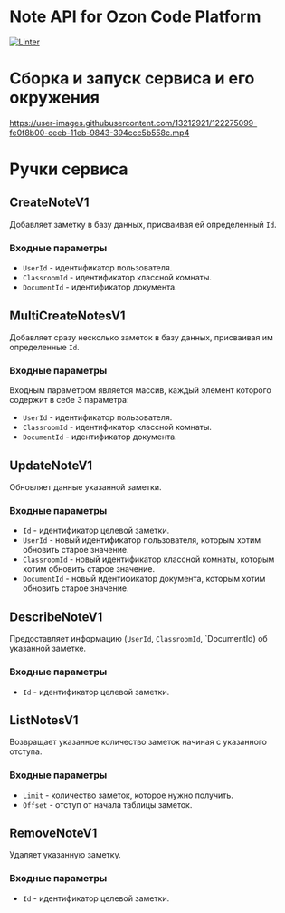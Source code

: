 # Note API for Ozon Code Platform
[![Linter](https://github.com/ozoncp/ocp-note-api/actions/workflows/golangci-lint.yml/badge.svg?branch=improvement)](https://github.com/ozoncp/ocp-note-api/actions/workflows/golangci-lint.yml)
<!-- ![Build & Test](https://github.com/ozoncp/ocp-note-api/actions/workflows/golangci-lint.yml/badge.svg?branch=main) -->
<!-- ![Build & Test](https://github.com/ozoncp/ocp-note-api/actions/workflows/go.yml/badge.svg?branch=main) -->
<!-- [![codecov](https://codecov.io/gh/ozoncp/ocp-note-api/branch/main/graph/badge.svg)](https://codecov.io/gh/ozoncp/ocp-note-api) -->

# Сборка и запуск сервиса и его окружения


https://user-images.githubusercontent.com/13212921/122275099-fe0f8b00-ceeb-11eb-9843-394ccc5b558c.mp4

# Ручки сервиса 
## CreateNoteV1
Добавляет заметку в базу данных, присваивая ей определенный `Id`.
### Входные параметры
* `UserId` - идентификатор пользователя.
* `ClassroomId` - идентификатор классной комнаты.
* `DocumentId` - идентификатор документа.  

## MultiCreateNotesV1
Добавляет сразу несколько заметок в базу данных, присваивая им определенные `Id`.
### Входные параметры
Входным параметром является массив, каждый элемент которого содержит в себе 3 параметра:
* `UserId` - идентификатор пользователя.
* `ClassroomId` - идентификатор классной комнаты.
* `DocumentId` - идентификатор документа.  

## UpdateNoteV1
Обновляет данные указанной заметки.
### Входные параметры
* `Id` - идентификатор целевой заметки.
* `UserId` - новый идентификатор пользователя, которым хотим обновить старое значение.
* `ClassroomId` - новый идентификатор классной комнаты, которым хотим обновить старое значение.
* `DocumentId` - новый идентификатор документа, которым хотим обновить старое значение.  

## DescribeNoteV1
Предоставляет информацию (`UserId`, `ClassroomId`, `DocumentId) об указанной заметке.
### Входные параметры
* `Id` - идентификатор целевой заметки.

## ListNotesV1
Возвращает указанное количество заметок начиная с указанного отступа.
### Входные параметры
* `Limit` - количество заметок, которое нужно получить.
* `Offset` - отступ от начала таблицы заметок.  

## RemoveNoteV1
Удаляет указанную заметку.
### Входные параметры
* `Id` - идентификатор целевой заметки.
